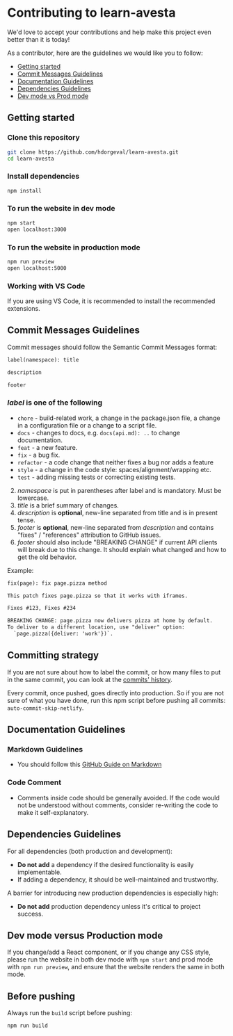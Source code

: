 # Contributing to learn-avesta

We'd love to accept your contributions and help make this project even better than it is today!

As a contributor, here are the guidelines we would like you to follow:

- [Getting started](#Getting-started)
- [Commit Messages Guidelines](#Commit-Messages-Guidelines)
- [Documentation Guidelines](#Documentation-Guidelines)
- [Dependencies Guidelines](#Dependencies-Guidelines)
- [Dev mode vs Prod mode](#Dev-mode-versus-production-mode)

## Getting started

### Clone this repository

```bash
git clone https://github.com/hdorgeval/learn-avesta.git
cd learn-avesta
```

### Install dependencies

```bash
npm install
```

### To run the website in dev mode

```bash
npm start
open localhost:3000
```

### To run the website in production mode

```bash
npm run preview
open localhost:5000
```

### Working with VS Code

If you are using VS Code, it is recommended to install the recommended extensions.

## Commit Messages Guidelines

Commit messages should follow the Semantic Commit Messages format:

```txt
label(namespace): title

description

footer
```

### _label_ is one of the following

- `chore` - build-related work, a change in the package.json file, a change in a configuration file or a change to a script file.
- `docs` - changes to docs, e.g. `docs(api.md): ..` to change documentation.
- `feat` - a new feature.
- `fix` - a bug fix.
- `refactor` - a code change that neither fixes a bug nor adds a feature
- `style` - a change in the code style: spaces/alignment/wrapping etc.
- `test` - adding missing tests or correcting existing tests.

2. _namespace_ is put in parentheses after label and is mandatory. Must be lowercase.
3. _title_ is a brief summary of changes.
4. _description_ is **optional**, new-line separated from title and is in present tense.
5. _footer_ is **optional**, new-line separated from _description_ and contains "fixes" / "references" attribution to GitHub issues.
6. _footer_ should also include "BREAKING CHANGE" if current API clients will break due to this change. It should explain what changed and how to get the old behavior.

Example:

```txt
fix(page): fix page.pizza method

This patch fixes page.pizza so that it works with iframes.

Fixes #123, Fixes #234

BREAKING CHANGE: page.pizza now delivers pizza at home by default.
To deliver to a different location, use "deliver" option:
  `page.pizza({deliver: 'work'})`.
```

## Committing strategy

If you are not sure about how to label the commit, or how many files to put in the same commit, you can look at the [commits' history](https://github.com/hdorgeval/learn-avesta/commits/main).

Every commit, once pushed, goes directly into production. So if you are not sure of what you have done, run this npm script before pushing all commits: `auto-commit-skip-netlify`.

## Documentation Guidelines

### Markdown Guidelines

- You should follow this [GitHub Guide on Markdown](https://guides.github.com/features/mastering-markdown/)

### Code Comment

- Comments inside code should be generally avoided. If the code would not be understood without comments, consider re-writing the code to make it self-explanatory.

## Dependencies Guidelines

For all dependencies (both production and development):

- **Do not add** a dependency if the desired functionality is easily implementable.
- If adding a dependency, it should be well-maintained and trustworthy.

A barrier for introducing new production dependencies is especially high:

- **Do not add** production dependency unless it's critical to project success.

## Dev mode versus Production mode

If you change/add a React component, or if you change any CSS style, please run the website in both dev mode with `npm start` and prod mode with `npm run preview`, and ensure that the website renders the same in both mode.

## Before pushing

Always run the `build` script before pushing:

```bash
npm run build
```
